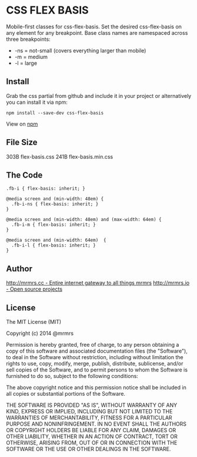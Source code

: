 # CSS FLEX BASIS

  Mobile-first classes for css-flex-basis.
  Set the desired css-flex-basis on any element for any breakpoint.
  Base class names are namespaced across three breakpoints:

*  -ns = not-small (covers everything larger than mobile)
*  -m  = medium
*  -l  = large

## Install
Grab the css partial from github and include it in your project or alternatively
you can install it via npm:
```
npm install --save-dev css-flex-basis
```
View on [npm](https://www.npmjs.org/package/css-flex-basis)


## File Size

303B flex-basis.css
241B flex-basis.min.css

## The Code
```
.fb-i { flex-basis: inherit; }

@media screen and (min-width: 48em) {
  .fb-i-ns { flex-basis: inherit; }
}

@media screen and (min-width: 48em) and (max-width: 64em) {
  .fb-i-m { flex-basis: inherit; }
}

@media screen and (min-width: 64em)  {
  .fb-i-l { flex-basis: inherit; }
}

```

## Author

[http://mrmrs.cc - Entire internet gateway to all things mrmrs](http://mrmrs.cc)
[http://mrmrs.io - Open source projects](http://mrmrs.io)

## License

The MIT License (MIT)

Copyright (c) 2014 @mrmrs

Permission is hereby granted, free of charge, to any person obtaining a copy
of this software and associated documentation files (the "Software"), to deal
in the Software without restriction, including without limitation the rights
to use, copy, modify, merge, publish, distribute, sublicense, and/or sell
copies of the Software, and to permit persons to whom the Software is
furnished to do so, subject to the following conditions:

The above copyright notice and this permission notice shall be included in
all copies or substantial portions of the Software.

THE SOFTWARE IS PROVIDED "AS IS", WITHOUT WARRANTY OF ANY KIND, EXPRESS OR
IMPLIED, INCLUDING BUT NOT LIMITED TO THE WARRANTIES OF MERCHANTABILITY,
FITNESS FOR A PARTICULAR PURPOSE AND NONINFRINGEMENT. IN NO EVENT SHALL THE
AUTHORS OR COPYRIGHT HOLDERS BE LIABLE FOR ANY CLAIM, DAMAGES OR OTHER
LIABILITY, WHETHER IN AN ACTION OF CONTRACT, TORT OR OTHERWISE, ARISING FROM,
OUT OF OR IN CONNECTION WITH THE SOFTWARE OR THE USE OR OTHER DEALINGS IN
THE SOFTWARE.

